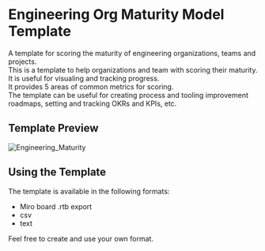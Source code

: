 # Engineering Org Maturity Model Template
A template for scoring the maturity of engineering organizations, teams and projects.  
This is a template to help organizations and team with scoring their maturity.  
It is useful for visualing and tracking progress.  
It provides 5 areas of common metrics for scoring.  
The template can be useful for creating process and tooling improvement roadmaps, setting and tracking OKRs and KPIs, etc.  
  
  
## Template Preview
![Engineering_Maturity](https://user-images.githubusercontent.com/3693244/224261075-050163b7-b0b8-4674-99de-c48365b455f9.jpg)


  
## Using the Template
The template is available in the following formats:
 - Miro board .rtb export
 - csv
 - text
 
 Feel free to create and use your own format.
   
 

